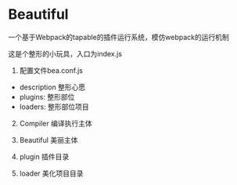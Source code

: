 # Beautiful
一个基于Webpack的tapable的插件运行系统，模仿webpack的运行机制

这是个整形的小玩具，入口为index.js

1. 配置文件bea.conf.js
* description 整形心愿
* plugins: 整形部位
* loaders: 整形部位项目

2. Compiler 编译执行主体

3. Beautiful 美丽主体

4. plugin 插件目录

5. loader 美化项目目录
